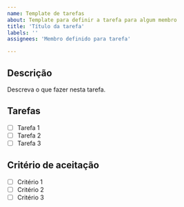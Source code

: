 ```yaml
---
name: Template de tarefas
about: Template para definir a tarefa para algum membro
title: 'Título da tarefa'
labels: ''
assignees: 'Membro definido para tarefa'

---
```


## Descrição

Descreva o que fazer nesta tarefa.

## Tarefas

- [ ] Tarefa 1
- [ ] Tarefa 2
- [ ] Tarefa 3

## Critério de aceitação

- [ ] Critério 1
- [ ] Critério 2
- [ ] Critério 3
